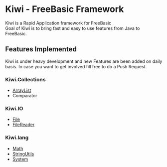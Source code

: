 # Kiwi - FreeBasic Framework
Kiwi is a Rapid Application framework for FreeBasic <br>
Goal of Kiwi is to bring fast and easy to use features from Java to FreeBasic.


## Features Implemented
Kiwi is under heavy development and new Features are been added on daily basis. In case you want to get involved fill free to do a Push Request.

### Kiwi.Collections
* [ArrayList](https://github.com/nsiatras/kiwi/wiki/Collections#arraylist)
* Comparator

### Kiwi.IO
* [File](https://github.com/nsiatras/kiwi/wiki/IO#file)
* [FileReader](https://github.com/nsiatras/kiwi/wiki/IO#filereader)

### Kiwi.lang
* [Math](https://github.com/nsiatras/kiwi/wiki/Math)
* [StringUtils](https://github.com/nsiatras/kiwi/wiki/StringUtils)
* [System](https://github.com/nsiatras/kiwi/wiki/System)



